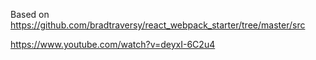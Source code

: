 Based on https://github.com/bradtraversy/react_webpack_starter/tree/master/src

https://www.youtube.com/watch?v=deyxI-6C2u4
